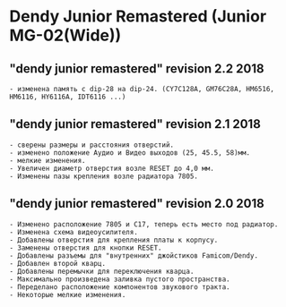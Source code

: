 # Dendy Junior Remastered (Junior MG-02(Wide))

## "dendy junior remastered" revision 2.2 2018

	- изменена память с dip-28 на dip-24. (CY7C128A, GM76C28A, HM6516, HM6116, HY6116A, IDT6116 ...)

## "dendy junior remastered" revision 2.1 2018

	- сверены размеры и расстояния отверстий.
	- изменено положение Аудио и Видео выходов (25, 45.5, 58)мм.
	- мелкие изменения.
	- Увеличен диаметр отверстия возле RESET до 4,0 мм.
	- Изменены пазы крепления возле радиатора 7805.

## "dendy junior remastered" revision 2.0 2018

	- Изменено расположение 7805 и C17, теперь есть место под радиатор.
	- Изменена схема видеоусилителя.
	- Добавлены отверстия для крепления платы к корпусу.
	- Заменены отверстия для кнопки RESET.
	- Добавлены разъемы для "внутренних" джойстиков Famicom/Dendy.
	- Добавлен второй кварц.
	- Добавлены перемычки для переключения кварца.
	- Максимально произведена заливка пустого пространства.
	- Переделано расположение компонентов звукового тракта.
	- Некоторые мелкие изменения.

	
